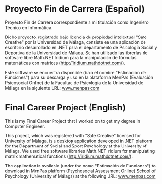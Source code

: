 Proyecto Fin de Carrera (Español)
=================================
Proyecto Fin de Carrera correspondiente a mi titulación como Ingeniero Técnico en Informática.

Dicho proyecto, registrado bajo licencia de propiedad intelectual "Safe Creative" por la Universidad de Málaga, consiste en una aplicación de escritorio desarrollado en .NET para el departamento de Psicología Social y Deportiva de la Universidad de Málaga. Se han utilizado las librerías de software libre Math.NET Iridium para la manipulación de fórmulas matemáticas con matrices (http://iridium.mathdotnet.com/).

Este software se encuentra disponible (bajo el nombre "Estimación de Funciones") para su descarga y uso en la plataforma MenPas (Evaluación Psicosocial Online) de la Facultad de Psicología de la Universidad de Málaga en la siguiente URL: www.menpas.com

Final Career Project (English)
==============================
This is my Final Career Project that I worked on to get my degree in Computer Engineer.

This project, which was registered with "Safe Creative" licensed for University of Málaga, is a desktop application developed in .NET platform for the Department of Social and Sport Psychology at the University of Málaga. We used free software libraries Math.NET Iridium for manipulating matrix mathematical functions (http://iridium.mathdotnet.com/).

The application is available (under the name "Estimación de Funciones") to download in MenPas platform (Psychosocial Assessment Online) School of Psychology (University of Málaga) at the following URL: www.menpas.com
